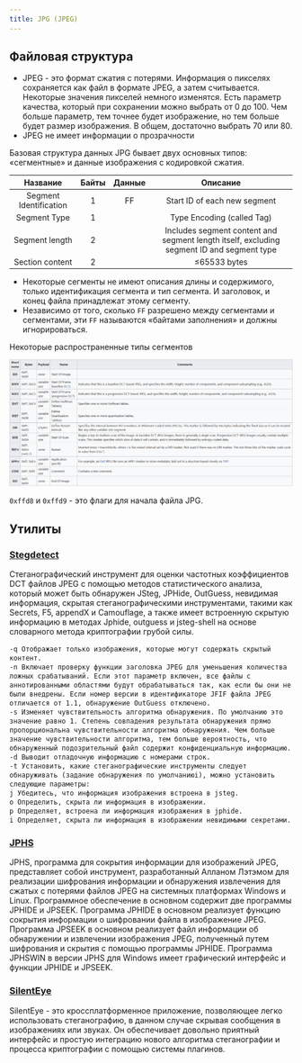 ```yaml
---
title: JPG (JPEG)
---
```


## Файловая структура

- JPEG - это формат сжатия с потерями. Информация о пикселях сохраняется как файл в формате JPEG, а затем считывается.
  Некоторые значения пикселей немного изменятся. Есть параметр качества, который при сохранении можно выбрать от 0 до
  100. Чем больше параметр, тем точнее будет изображение, но тем больше будет размер изображения. В общем, достаточно
  выбрать 70 или 80.
- JPEG не имеет информации о прозрачности

Базовая структура данных JPG бывает двух основных типов: «сегментные» и данные изображения с кодировкой сжатия.

| Название               | Байты | Данные | Описание                                                                                  |
| :--------------------: | :---: | :----: | :---------------------------------------------------------------------------------------: |
| Segment Identification | 1     | FF     | Start ID of each new segment                                                              |
| Segment Type           | 1     |        | Type Encoding (called Tag)                                                                |
| Segment length         | 2     |        | Includes segment content and segment length itself, excluding segment ID and segment type |
| Section content        | 2     |        | ≤65533 bytes                                                                              |

- Некоторые сегменты не имеют описания длины и содержимого, только идентификация сегмента и тип сегмента. И заголовок, и
  конец файла принадлежат этому сегменту.
- Независимо от того, сколько `FF` разрешено между сегментами и сегментами, эти `FF` называются «байтами заполнения» и
  должны игнорироваться.

Некоторые распространенные типы сегментов

![jpgformat](../../assets/img/pictures/jpgformat.png)

`0xffd8` и `0xffd9` - это флаги для начала файла JPG.

## Утилиты

### [Stegdetect](<https://github.com/redNixon/stegdetect>)

Стеганографический инструмент для оценки частотных коэффициентов DCT файлов JPEG с помощью методов статистического
анализа, который может быть обнаружен JSteg, JPHide, OutGuess, невидимая информация, скрытая стеганографическими
инструментами, такими как Secrets, F5, appendX и Camouflage, а также имеет встроенную скрытую информацию в методах
Jphide, outguess и jsteg-shell на основе словарного метода криптографии грубой силы.

```text
-q Отображает только изображения, которые могут содержать скрытый контент.
-n Включает проверку функции заголовка JPEG для уменьшения количества ложных срабатываний. Если этот параметр включен, все файлы с аннотированными областями будут обрабатываться так, как если бы они не были внедрены. Если номер версии в идентификаторе JFIF файла JPEG отличается от 1.1, обнаружение OutGuess отключено.
-s Изменяет чувствительность алгоритма обнаружения. По умолчанию это значение равно 1. Степень совпадения результата обнаружения прямо пропорциональна чувствительности алгоритма обнаружения. Чем больше значение чувствительности алгоритма, тем больше вероятность, что обнаруженный подозрительный файл содержит конфиденциальную информацию.
-d Выводит отладочную информацию с номерами строк.
-t Установить, какие стеганографические инструменты следует обнаруживать (задание обнаружения по умолчаниюi), можно установить следующие параметры:
j Убедитесь, что информация изображения встроена в jsteg.
o Определить, скрыта ли информация в изображении.
p Определяет, встроена ли информация изображения в jphide.
i Определяет, скрыта ли информация в изображении невидимыми секретами.
```

### [JPHS](<http://linux01.gwdg.de/~alatham/stego.html>)

JPHS, программа для сокрытия информации для изображений JPEG, представляет собой инструмент, разработанный Алланом
Лэтэмом для реализации шифрования информации и обнаружения извлечения для сжатых с потерями файлов JPEG на системных
платформах Windows и Linux. Программное обеспечение в основном содержит две программы JPHIDE и JPSEEK. Программа JPHIDE
в основном реализует функцию сокрытия информации о шифровании файла в изображение JPEG. Программа JPSEEK в основном
реализует файл информации об обнаружении и извлечении изображения JPEG, полученный путем шифрования и скрытия с помощью
программы JPHIDE. Программа JPHSWIN в версии JPHS для Windows имеет графический интерфейс и функции JPHIDE и JPSEEK.

### [SilentEye](<http://silenteye.v1kings.io/>)

SilentEye - это кроссплатформенное приложение, позволяющее легко использовать стеганографию, в данном случае скрывая
сообщения в изображениях или звуках. Он обеспечивает довольно приятный интерфейс и простую интеграцию нового алгоритма
стеганографии и процесса криптографии с помощью системы плагинов.